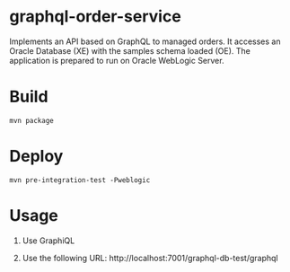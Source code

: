 # graphql-order-service

Implements an API based on GraphQL to managed orders. It accesses an Oracle Database (XE) with the samples schema loaded (OE). The application is prepared to run on Oracle WebLogic Server.

# Build

```
mvn package
```

# Deploy

```
mvn pre-integration-test -Pweblogic
```

# Usage

1. Use GraphiQL

2. Use the following URL: http://localhost:7001/graphql-db-test/graphql
